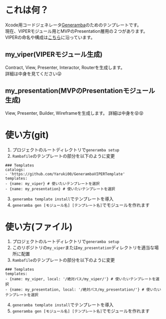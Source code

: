 # これは何？
Xcode用コードジェネレータ[Generamba](https://github.com/rambler-digital-solutions/Generamba)のためのテンプレートです。  
現在、VIPERモジュール用とMVPのPresentation層用の２つがあります。  
VIPERの命名や構成は[こちら](https://github.com/pedrohperalta/Articles-iOS-VIPER)に沿っています。

## my_viper(VIPERモジュール生成)
Contract, View, Presenter, Interactor, Routerを生成します。  
詳細は中身を見てください:stuck_out_tongue_winking_eye:

## my_presentation(MVPのPresentationモジュール生成)
View, Presenter, Builder, Wireframeを生成します。
詳細は中身を:stuck_out_tongue_closed_eyes::stuck_out_tongue_closed_eyes:

# 使い方(git)
1) プロジェクトのルートディレクトリで`generamba setup`
2) `Rambafile`のテンプレートの部分を以下のように変更

```
### Templates
catalogs:
- 'https://github.com/Yaruki00/GenerambaVIPERTemplate'
templates:
- {name: my_viper} # 使いたいテンプレートを選択
- {name: my_presentation} # 使いたいテンプレートを選択
```

3) `generamba template install`でテンプレートを導入
4) `generamba gen [モジュール名] [テンプレート名]`でモジュールを作れます

# 使い方(ファイル)
1) プロジェクトのルートディレクトリで`generamba setup`
2) このリポジトリの`my_viper`または`my_presentation`ディレクトリを適当な場所に配置
3) `Rambafile`のテンプレートの部分を以下のように変更

```
### Templates
templates:
- {name: my_viper, local: '/絶対パス/my_viper/'} # 使いたいテンプレートを選択
- {name: my_presentation, local: '/絶対パス/my_presentation/'} # 使いたいテンプレートを選択
```

4) `generamba template install`でテンプレートを導入
5) `generamba gen [モジュール名] [テンプレート名]`でモジュールを作れます
